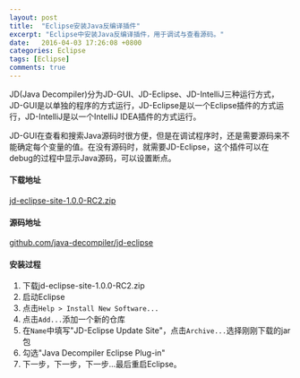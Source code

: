 ```yaml
---
layout: post
title:  "Eclipse安装Java反编译插件"
excerpt: "Eclipse中安装Java反编译插件，用于调试与查看源码。"
date:   2016-04-03 17:26:08 +0800
categories: Eclipse
tags: [Eclipse]
comments: true
---
```


JD(Java Decompiler)分为JD-GUI、JD-Eclipse、JD-IntelliJ三种运行方式，JD-GUI是以单独的程序的方式运行，JD-Eclipse是以一个Eclipse插件的方式运行，JD-IntelliJ是以一个IntelliJ IDEA插件的方式运行。

JD-GUI在查看和搜索Java源码时很方便，但是在调试程序时，还是需要源码来不能确定每个变量的值。在没有源码时，就需要JD-Eclipse，这个插件可以在debug的过程中显示Java源码，可以设置断点。

#### 下载地址
[jd-eclipse-site-1.0.0-RC2.zip](https://github.com/java-decompiler/jd-eclipse/releases/download/v1.0.0/jd-eclipse-site-1.0.0-RC2.zip)

#### 源码地址
[github.com/java-decompiler/jd-eclipse](https://github.com/java-decompiler/jd-eclipse)

#### 安装过程

1. 下载jd-eclipse-site-1.0.0-RC2.zip
2. 启动Eclipse
3. 点击```Help > Install New Software...```
4. 点击```Add...```添加一个新的仓库
5. 在```Name```中填写"JD-Eclipse Update Site"，点击```Archive...```选择刚刚下载的jar包
6. 勾选"Java Decompiler Eclipse Plug-in"
7. 下一步，下一步，下一步...最后重启Eclipse。
